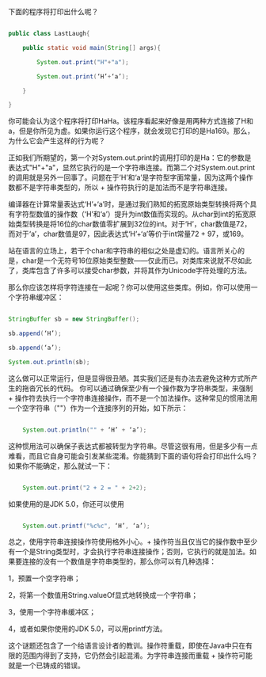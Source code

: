 下面的程序将打印出什么呢？ 
```java  
public class LastLaugh{
    public static void main(String[] args){
        System.out.print("H"+"a");
        System.out.print(‘H’+‘a’);
    }
}
```
你可能会认为这个程序将打印HaHa。该程序看起来好像是用两种方式连接了H和a，但是你所见为虚。如果你运行这个程序，就会发现它打印的是Ha169。那么，为什么它会产生这样的行为呢？
正如我们所期望的，第一个对System.out.print的调用打印的是Ha：它的参数是表达式"H"+"a"，显然它执行的是一个字符串连接。而第二个对System.out.print的调用就是另外一回事了。问题在于‘H’和‘a’是字符型字面常量，因为这两个操作数都不是字符串类型的，所以 + 操作符执行的是加法而不是字符串连接。
编译器在计算常量表达式‘H’+‘a’时，是通过我们熟知的拓宽原始类型转换将两个具有字符型数值的操作数（‘H’和‘a’）提升为int数值而实现的。从char到int的拓宽原始类型转换是将16位的char数值零扩展到32位的int。对于‘H’，char数值是72，而对于‘a’，char数值是97，因此表达式‘H’+‘a’等价于int常量72 + 97，或169。
站在语言的立场上，若干个char和字符串的相似之处是虚幻的。语言所关心的是，char是一个无符号16位原始类型整数——仅此而已。对类库来说就不尽如此了，类库包含了许多可以接受char参数，并将其作为Unicode字符处理的方法。
那么你应该怎样将字符连接在一起呢？你可以使用这些类库。例如，你可以使用一个字符串缓冲区： 
```java  
StringBuffer sb = new StringBuffer();
sb.append(‘H’);
sb.append(‘a’);
System.out.println(sb);
```
这么做可以正常运行，但是显得很丑陋。其实我们还是有办法去避免这种方式所产生的拖沓冗长的代码。 你可以通过确保至少有一个操作数为字符串类型，来强制 + 操作符去执行一个字符串连接操作，而不是一个加法操作。这种常见的惯用法用一个空字符串（""）作为一个连接序列的开始，如下所示： 
```java  
	System.out.println("" + ‘H’ + ‘a’);
```
这种惯用法可以确保子表达式都被转型为字符串。尽管这很有用，但是多少有一点难看，而且它自身可能会引发某些混淆。你能猜到下面的语句将会打印出什么吗？如果你不能确定，那么就试一下： 
```java  
	System.out.print("2 + 2 = " + 2+2);
```
如果使用的是JDK 5.0，你还可以使用
```java  
	System.out.printf("%c%c", ‘H’, ‘a’);
```
总之，使用字符串连接操作符使用格外小心。+ 操作符当且仅当它的操作数中至少有一个是String类型时，才会执行字符串连接操作；否则，它执行的就是加法。如果要连接的没有一个数值是字符串类型的，那么你可以有几种选择： 
1，预置一个空字符串； 
2，将第一个数值用String.valueOf显式地转换成一个字符串； 
3，使用一个字符串缓冲区； 
4，或者如果你使用的JDK 5.0，可以用printf方法。 
这个谜题还包含了一个给语言设计者的教训。操作符重载，即使在Java中只在有限的范围内得到了支持，它仍然会引起混淆。为字符串连接而重载 + 操作符可能就是一个已铸成的错误。